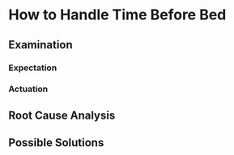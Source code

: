  # How to Handle Time Before Bed

## Examination

### Expectation

### Actuation

## Root Cause Analysis

## Possible Solutions
<!--stackedit_data:
eyJoaXN0b3J5IjpbNjgzODUyNjhdfQ==
-->